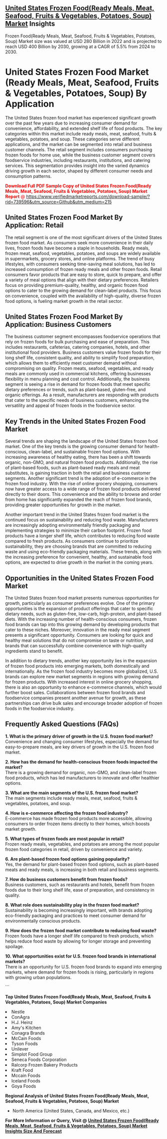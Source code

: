 <h2><a href="https://www.verifiedmarketreports.com/download-sample/?rid=739596&amp;utm_source=Github&amp;utm_medium=215" target="_blank">United States Frozen Food(Ready Meals, Meat, Seafood, Fruits & Vegetables, Potatoes, Soup) Market</a> Insights</h2><p>Frozen Food(Ready Meals, Meat, Seafood, Fruits & Vegetables, Potatoes, Soup) Market size was valued at USD 280 Billion in 2022 and is projected to reach USD 400 Billion by 2030, growing at a CAGR of 5.5% from 2024 to 2030.</p><p><h1>United States Frozen Food Market (Ready Meals, Meat, Seafood, Fruits & Vegetables, Potatoes, Soup) By Application</h1><p>The United States frozen food market has experienced significant growth over the past few years due to increasing consumer demand for convenience, affordability, and extended shelf life of food products. The key categories within this market include ready meals, meat, seafood, fruits & vegetables, potatoes, and soup. These categories serve different applications, and the market can be segmented into retail and business customer channels. The retail segment includes consumers purchasing frozen foods for home use, while the business customer segment covers foodservice industries, including restaurants, institutions, and catering services. This segmentation provides insight into the varied dynamics driving growth in each sector, shaped by different consumer needs and consumption patterns. <p><span class=""><span style="color: #ff0000;"><strong>Download Full PDF Sample Copy of United States Frozen Food(Ready Meals, Meat, Seafood, Fruits & Vegetables, Potatoes, Soup) Market Report</strong> @ </span><a href="https://www.verifiedmarketreports.com/download-sample/?rid=739596&amp;utm_source=Github&amp;utm_medium=215" target="_blank">https://www.verifiedmarketreports.com/download-sample/?rid=739596&amp;utm_source=Github&amp;utm_medium=215</a></span></p></p><h2>United States Frozen Food Market By Application: Retail</h2><p>The retail segment is one of the most significant drivers of the United States frozen food market. As consumers seek more convenience in their daily lives, frozen foods have become a staple in households. Ready meals, frozen meat, seafood, vegetables, potatoes, and soups are widely available in supermarkets, grocery stores, and online platforms. The trend of busy lifestyles, with consumers seeking time-saving meal solutions, has led to increased consumption of frozen ready meals and other frozen foods. Retail consumers favor products that are easy to store, quick to prepare, and offer a variety of meal options that align with their dietary preferences. Retailers focus on providing premium-quality, healthy, and organic frozen food options to cater to the growing demand for clean-label products. This focus on convenience, coupled with the availability of high-quality, diverse frozen food options, is fueling market growth in the retail sector.</p><h2>United States Frozen Food Market By Application: Business Customers</h2><p>The business customer segment encompasses foodservice operations that rely on frozen foods for bulk purchasing and ease of preparation. This includes restaurants, cafeterias, catering companies, hotels, and other institutional food providers. Business customers value frozen foods for their long shelf life, consistent quality, and ability to simplify food preparation, which allows them to efficiently meet customer demand without compromising on quality. Frozen meats, seafood, vegetables, and ready meals are commonly used in commercial kitchens, offering businesses flexibility in menu planning and cost control. Additionally, the business segment is seeing a rise in demand for frozen foods that meet specific dietary preferences or trends, such as plant-based, gluten-free, and organic offerings. As a result, manufacturers are responding with products that cater to the specific needs of business customers, enhancing the versatility and appeal of frozen foods in the foodservice sector.</p><h2>Key Trends in the United States Frozen Food Market</h2><p>Several trends are shaping the landscape of the United States frozen food market. One of the key trends is the growing consumer demand for health-conscious, clean-label, and sustainable frozen food options. With increasing awareness of healthy eating, there has been a shift towards organic, non-GMO, and natural frozen food products. Additionally, the rise of plant-based foods, such as plant-based ready meals and meat substitutes, is gaining traction in both the retail and business customer segments. Another significant trend is the adoption of e-commerce in the frozen food industry. With the rise of online grocery shopping, consumers now have greater access to a wide range of frozen food products delivered directly to their doors. This convenience and the ability to browse and order from home has significantly expanded the reach of frozen food brands, providing greater opportunities for growth in the market.</p><p>Another important trend in the United States frozen food market is the continued focus on sustainability and reducing food waste. Manufacturers are increasingly adopting environmentally friendly packaging and implementing strategies to minimize their carbon footprint. Frozen food products have a longer shelf life, which contributes to reducing food waste compared to fresh products. As consumers continue to prioritize sustainability, they are choosing brands that are committed to reducing waste and using eco-friendly packaging materials. These trends, along with the increasing preference for convenient, healthy, and sustainable food options, are expected to drive growth in the market in the coming years.</p><h2>Opportunities in the United States Frozen Food Market</h2><p>The United States frozen food market presents numerous opportunities for growth, particularly as consumer preferences evolve. One of the primary opportunities is the expansion of product offerings that cater to specific dietary needs, such as gluten-free, low-carb, high-protein, and plant-based diets. With the increasing number of health-conscious consumers, frozen food brands can tap into this growing demand by developing products that cater to these niches. Moreover, innovation in the ready meal segment presents a significant opportunity. Consumers are looking for quick and healthy meal solutions that do not compromise on taste or nutrition, and brands that can successfully combine convenience with high-quality ingredients stand to benefit.</p><p>In addition to dietary trends, another key opportunity lies in the expansion of frozen food products into emerging markets, both domestically and internationally. As the frozen food industry becomes more globalized, U.S. brands can explore new market segments in regions with growing demand for frozen products. With increased interest in online grocery shopping, there is also an opportunity to enhance e-commerce channels, which would further boost sales. Collaborations between frozen food brands and foodservice companies present another avenue for growth, as these partnerships can drive bulk sales and encourage broader adoption of frozen foods in the foodservice industry.</p><h2>Frequently Asked Questions (FAQs)</h2><p><strong>1. What is the primary driver of growth in the U.S. frozen food market?</strong><br>Convenience and changing consumer lifestyles, especially the demand for easy-to-prepare meals, are key drivers of growth in the U.S. frozen food market.</p><p><strong>2. How has the demand for health-conscious frozen foods impacted the market?</strong><br>There is a growing demand for organic, non-GMO, and clean-label frozen food products, which has led manufacturers to innovate and offer healthier options.</p><p><strong>3. What are the main segments of the U.S. frozen food market?</strong><br>The main segments include ready meals, meat, seafood, fruits & vegetables, potatoes, and soup.</p><p><strong>4. How is e-commerce affecting the frozen food industry?</strong><br>E-commerce has made frozen food products more accessible, allowing consumers to order frozen items directly to their homes, which boosts market growth.</p><p><strong>5. What types of frozen foods are most popular in retail?</strong><br>Frozen ready meals, vegetables, and potatoes are among the most popular frozen food categories in retail, driven by convenience and variety.</p><p><strong>6. Are plant-based frozen food options gaining popularity?</strong><br>Yes, the demand for plant-based frozen food options, such as plant-based meats and ready meals, is increasing in both retail and business segments.</p><p><strong>7. How do business customers benefit from frozen foods?</strong><br>Business customers, such as restaurants and hotels, benefit from frozen foods due to their long shelf life, ease of preparation, and consistency in quality.</p><p><strong>8. What role does sustainability play in the frozen food market?</strong><br>Sustainability is becoming increasingly important, with brands adopting eco-friendly packaging and practices to meet consumer demand for environmentally conscious products.</p><p><strong>9. How does the frozen food market contribute to reducing food waste?</strong><br>Frozen foods have a longer shelf life compared to fresh products, which helps reduce food waste by allowing for longer storage and preventing spoilage.</p><p><strong>10. What opportunities exist for U.S. frozen food brands in international markets?</strong><br>There is an opportunity for U.S. frozen food brands to expand into emerging markets, where demand for frozen foods is rising, particularly in regions with growing urban populations.</p>```</p><p><strong>Top United States Frozen Food(Ready Meals, Meat, Seafood, Fruits & Vegetables, Potatoes, Soup) Market Companies</strong></p><div data-test-id=""><p><li>Nestle</li><li> ConAgra</li><li> H.J. Heinz</li><li> Amy's Kitchen</li><li> Conagra Brands</li><li> McCain Foods</li><li> Tyson Foods</li><li> Unilever</li><li> Simplot Food Group</li><li> Seneca Foods Corporation</li><li> Ralcorp Frozen Bakery Products</li><li> Kraft Food</li><li> Mccain Foods</li><li> Iceland Foods</li><li> Goya Foods</li></p><div><strong>Regional Analysis of&nbsp;United States Frozen Food(Ready Meals, Meat, Seafood, Fruits & Vegetables, Potatoes, Soup) Market</strong></div><ul><li dir="ltr"><p dir="ltr">North America&nbsp;(United States, Canada, and Mexico, etc.)</p></li></ul><p><strong>For More Information or Query, Visit @&nbsp;</strong><strong><a href="https://www.verifiedmarketreports.com/product/frozen-food-ready-meals-meat-seafood-fruits-and-vegetables-potatoes-soup-market/?utm_source=Github&amp;utm_medium=215" target="_blank">United States Frozen Food(Ready Meals, Meat, Seafood, Fruits & Vegetables, Potatoes, Soup) Market Insights Size And Forecast</a></strong></p></div>

